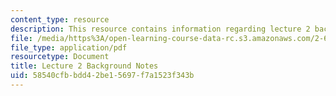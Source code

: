 ```yaml
---
content_type: resource
description: This resource contains information regarding lecture 2 background notes.
file: /media/https%3A/open-learning-course-data-rc.s3.amazonaws.com/2-682-acoustical-oceanography-spring-2012/58540cfbbdd42be15697f7a1523f343b_MIT2_682S12_bglec02.pdf
file_type: application/pdf
resourcetype: Document
title: Lecture 2 Background Notes
uid: 58540cfb-bdd4-2be1-5697-f7a1523f343b
---
```

